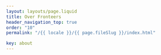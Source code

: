```yaml
---
layout: layouts/page.liquid
title: Over Fronteers
header_navigation_top: true
order: "10"
permalink: "/{{ locale }}/{{ page.fileSlug }}/index.html"

key: about
---
```

